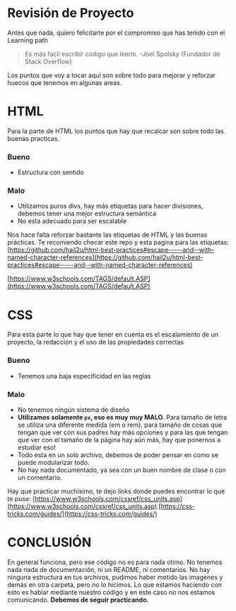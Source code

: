 # Revisión de Proyecto 

Antes que nada, quiero felicitarte por el compromiso que has tenido con el Learning path

> Es más facil escribir código que leerlo.
> -Joel Spolsky (Fundador de Stack Overflow)

Los puntos que voy a tocar aquí son sobre todo para mejorar y reforzar huecos que tenemos en algunas areas.

# HTML

Para la parte de HTML los puntos que hay que recalcar son sobre todo las buenas practicas.

###  Bueno

- Estructura con sentido 

### Malo

- Utilizamos puros divs, hay más etiquetas para hacer divisiones, debemos tener una mejor estructura semántica
- No esta adecuado para ser escalable

Nos hace falta reforzar bastante las etiquetas de HTML y las buenas prácticas.
Te recomiendo checar este repo y esta pagina para las etiquetas:
[https://github.com/hail2u/html-best-practices#escape-----and--with-named-character-references](https://github.com/hail2u/html-best-practices#escape-----and--with-named-character-references)

[https://www.w3schools.com/TAGS/default.ASP](https://www.w3schools.com/TAGS/default.ASP)

# CSS

Para esta parte lo que hay que tener en cuenta es el escalamiento de un proyecto, la redacción y el uso de las propiedades correctas

### Bueno

- Tenemos una baja especificidad en las reglas

### Malo

- No tenemos ningún sistema de diseño
- **Utilizamos solamente `px`, eso es muy muy MALO**. Para tamaño de letra se utiliza una diferente medida (em o rem), para tamaño de cosas que tengan que ver con sus padres hay más opciones y para las que tengan que ver con el tamaño de la página hay aún más, hay que ponernos a estudiar eso!
- Todo esta en un solo archivo, debemos de poder pensar en como se puede modularizar todo.
- No hay nada documentado, ya sea con un buen nombre de clase o con un comentario.

Hay que practicar muchísimo, te dejo links donde puedes encontrar lo que te puse:
[https://www.w3schools.com/cssref/css_units.asp](https://www.w3schools.com/cssref/css_units.asp)
[https://css-tricks.com/guides/](https://css-tricks.com/guides/)

# CONCLUSIÓN

En general funciona, pero ese código no es para nada otimo. No tenemos nada nada de documentación, ni un README, ni comentarios. 
No hay ninguna estructura en tus archivos, pudimos haber metido las imagenes y demás en otra carpeta, pero no lo hicimos.
Lo que estamos haciendo con esto es hablar mediante nuestro código y en este caso no nos estamos comunicando.
**Debemos de seguir practicando.**
